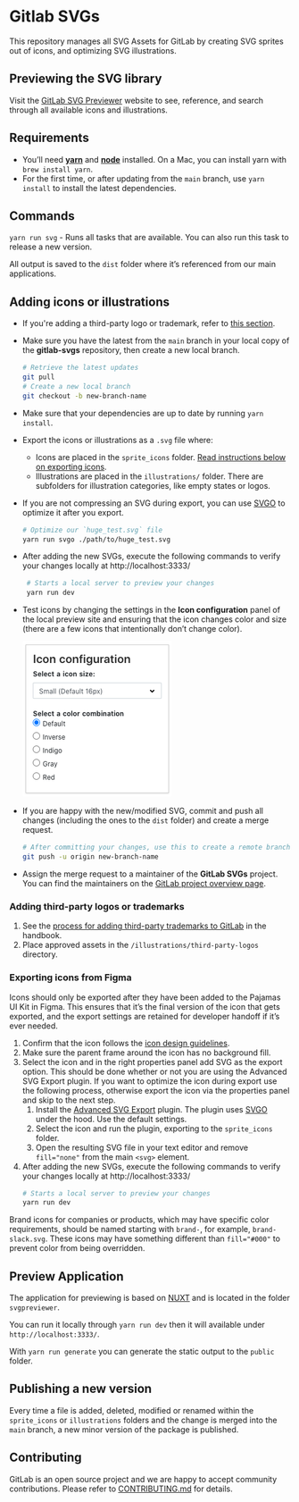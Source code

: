 # Gitlab SVGs

This repository manages all SVG Assets for GitLab by creating SVG sprites out of icons, and optimizing SVG illustrations.

## Previewing the SVG library

Visit the [GitLab SVG Previewer](http://gitlab-org.gitlab.io/gitlab-svgs/) website to see, reference, and search through all available icons and illustrations.

## Requirements

- You’ll need [**yarn**](https://yarnpkg.com/en/) and [**node**](https://nodejs.org/en/download/) installed. On a Mac, you can install yarn with `brew install yarn`.
- For the first time, or after updating from the `main` branch, use `yarn install` to install the latest dependencies.

## Commands

`yarn run svg` - Runs all tasks that are available. You can also run this task to release a new version.

All output is saved to the `dist` folder where it’s referenced from our main applications.

## Adding icons or illustrations

- If you're adding a third-party logo or trademark, refer to [this section](#adding-third-party-logos-or-trademarks).
- Make sure you have the latest from the `main` branch in your local copy of the **gitlab-svgs** repository, then create a new local branch.
  ```bash
  # Retrieve the latest updates
  git pull
  # Create a new local branch
  git checkout -b new-branch-name
  ```
- Make sure that your dependencies are up to date by running `yarn install`.
- Export the icons or illustrations as a `.svg` file where:
  - Icons are placed in the `sprite_icons` folder. [Read instructions below on exporting icons](#exporting-icons-from-figma).
  - Illustrations are placed in the `illustrations/` folder. There are subfolders for illustration categories, like empty states or logos.
- If you are not compressing an SVG during export, you can use [SVGO](https://github.com/svg/svgo) to optimize it after you export.
  ```bash
  # Optimize our `huge_test.svg` file
  yarn run svgo ./path/to/huge_test.svg
  ```
- After adding the new SVGs, execute the following commands to verify your changes locally at http://localhost:3333/
  ```bash
   # Starts a local server to preview your changes
   yarn run dev
  ```
- Test icons by changing the settings in the **Icon configuration** panel of the local preview site and ensuring that the icon changes color and size (there are a few icons that intentionally don’t change color).

  ![Icon configuration panel](./docs/icon-configuration-panel.png)

- If you are happy with the new/modified SVG, commit and push all changes (including the ones to the `dist` folder) and create a merge request.
  ```bash
  # After committing your changes, use this to create a remote branch. A link will then be available to create the merge request.
  git push -u origin new-branch-name
  ```
- Assign the merge request to a maintainer of the **GitLab SVGs** project.
  You can find the maintainers on the [GitLab project overview page](https://about.gitlab.com/handbook/engineering/projects#gitlab-svgs).

### Adding third-party logos or trademarks

1. See the [process for adding third-party trademarks to GitLab](https://about.gitlab.com/handbook/legal/policies/third-party-trademark-usage-guidelines/#process-for-adding-third-party-trademarks-to-gitlab) in the handbook.
1. Place approved assets in the `/illustrations/third-party-logos` directory.

### Exporting icons from Figma

Icons should only be exported after they have been added to the Pajamas UI Kit in Figma. This ensures that it’s the final version of the icon that gets exported, and the export settings are retained for developer handoff if it’s ever needed.

1. Confirm that the icon follows the [icon design guidelines](https://design.gitlab.com/product-foundations/iconography).
1. Make sure the parent frame around the icon has no background fill.
1. Select the icon and in the right properties panel add SVG as the export option. This should be done whether or not you are using the Advanced SVG Export plugin. If you want to optimize the icon during export use the following process, otherwise export the icon via the properties panel and skip to the next step.
   1. Install the [Advanced SVG Export](https://www.figma.com/community/plugin/782713260363070260/Advanced-SVG-Export) plugin. The plugin uses [SVGO](https://github.com/svg/svgo) under the hood. Use the default settings.
   1. Select the icon and run the plugin, exporting to the `sprite_icons` folder.
   1. Open the resulting SVG file in your text editor and remove `fill="none"` from the main `<svg>` element.
1. After adding the new SVGs, execute the following commands to verify your changes locally at http://localhost:3333/
   ```bash
   # Starts a local server to preview your changes
   yarn run dev
   ```

Brand icons for companies or products, which may have specific color requirements, should be named starting with `brand-`, for example, `brand-slack.svg`. These icons may have something different than `fill="#000"` to prevent color from being overridden.

## Preview Application

The application for previewing is based on [NUXT](https://nuxtjs.org/) and is located in the folder `svgpreviewer`.

You can run it locally through `yarn run dev` then it will available under `http://localhost:3333/`.

With `yarn run generate` you can generate the static output to the `public` folder.

## Publishing a new version

Every time a file is added, deleted, modified or renamed within the `sprite_icons` or `illustrations` folders and the change is merged into the `main` branch, a new minor version of the package is published.

## Contributing

GitLab is an open source project and we are happy to accept community contributions. Please refer to [CONTRIBUTING.md](/CONTRIBUTING.md) for details.
